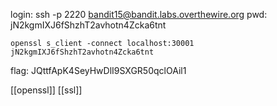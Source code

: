 login: ssh -p 2220 bandit15@bandit.labs.overthewire.org
pwd: jN2kgmIXJ6fShzhT2avhotn4Zcka6tnt

```
openssl s_client -connect localhost:30001
jN2kgmIXJ6fShzhT2avhotn4Zcka6tnt
```

flag: JQttfApK4SeyHwDlI9SXGR50qclOAil1

[[openssl]]
[[ssl]]
